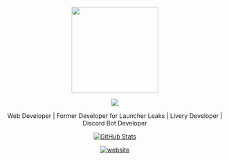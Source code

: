 <p align="center">
  <img src="https://cdn.discordapp.com/attachments/1224472625364074506/1230302399449530408/SAINT_4.png?ex=6632d365&is=66205e65&hm=bc668a34e2c579294bfe2700a0d9d0aefa71250a42f403732057da2a3b3a8a80" height="200">
</p>

<p align="center">
  <a href="https://discord.com/users/1215522544564703323"><img src="https://lanyard-profile-readme.vercel.app/api/1215522544564703323?bg=00000000&hideActivity=true&" /></a>
</p>

<p align="center">
  Web Developer | Former Developer for Launcher Leaks | Livery Developer | Discord Bot Developer
</p>

<p align="center">
  <a href="https://github.com/sxintwtf">
    <img src="https://github-readme-stats.vercel.app/api?username=sxintwtf&show_icons=true&theme=radical" alt="GitHub Stats">
  </a>
</p>

<p align="center">
  <a href="https://sxint.vercel.app">
    <img src="https://img.shields.io/badge/Website-red?style=flat-square&logo=vercel" alt="website">
  </a>
</p>

